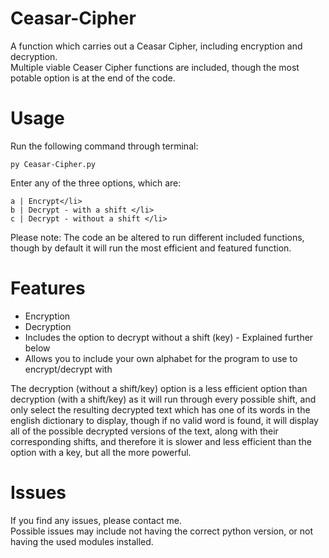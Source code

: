 # Ceasar-Cipher
A function which carries out a Ceasar Cipher, including encryption and decryption.
<br/>
Multiple viable Ceaser Cipher functions are included, though the most potable option is at the end of the code.
# Usage
Run the following command through terminal:
<br/>
```
py Ceasar-Cipher.py
```
Enter any of the three options, which are:
```
a | Encrypt</li>
b | Decrypt - with a shift </li>
c | Decrypt - without a shift </li>
```
Please note: The code an be altered to run different included functions, though by default it will run the most efficient and featured function.
# Features
<ul>
  <li>Encryption</li>
  <li>Decryption</li>
  <li>Includes the option to decrypt without a shift (key) - Explained further below</li>
  <li>Allows you to include your own alphabet for the program to use to encrypt/decrypt with</li>
</ul>
<p>
The decryption (without a shift/key) option is a less efficient option than decryption (with a shift/key) as it will run through every possible shift, and only select the resulting decrypted text which has one of its words in the english dictionary to display, though if no valid word is found, it will display all of the possible decrypted versions of the text, along with their corresponding shifts, and therefore it is slower and less efficient than the option with a key, but all the more powerful.
</p>

# Issues
If you find any issues, please contact me.
<br/>
Possible issues may include not having the correct python version, or not having the used modules installed.
<br/>
